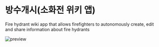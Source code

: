 방수개시(소화전 위키 앱)
=======

Fire hydrant wiki app that allows firefighters to autonomously create, edit and share information about fire hydrants


![preview](./img/preview.png)
